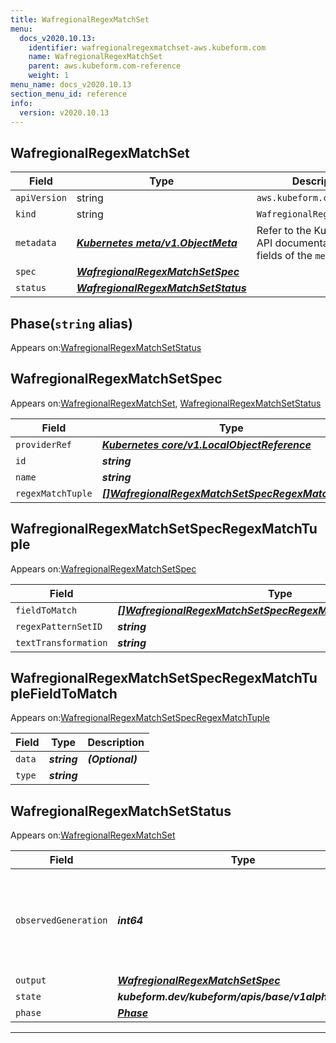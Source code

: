 ```yaml
---
title: WafregionalRegexMatchSet
menu:
  docs_v2020.10.13:
    identifier: wafregionalregexmatchset-aws.kubeform.com
    name: WafregionalRegexMatchSet
    parent: aws.kubeform.com-reference
    weight: 1
menu_name: docs_v2020.10.13
section_menu_id: reference
info:
  version: v2020.10.13
---
```


## WafregionalRegexMatchSet
| Field | Type | Description |
| ------ | ----- | ----------- |
| `apiVersion` | string | `aws.kubeform.com/v1alpha1` |
|    `kind` | string | `WafregionalRegexMatchSet` |
| `metadata` | ***[Kubernetes meta/v1.ObjectMeta](https://kubernetes.io/docs/reference/generated/kubernetes-api/v1.13/#objectmeta-v1-meta)***|Refer to the Kubernetes API documentation for the fields of the `metadata` field.|
| `spec` | ***[WafregionalRegexMatchSetSpec](#wafregionalregexmatchsetspec)***||
| `status` | ***[WafregionalRegexMatchSetStatus](#wafregionalregexmatchsetstatus)***||
## Phase(`string` alias)

Appears on:[WafregionalRegexMatchSetStatus](#wafregionalregexmatchsetstatus)

## WafregionalRegexMatchSetSpec

Appears on:[WafregionalRegexMatchSet](#wafregionalregexmatchset), [WafregionalRegexMatchSetStatus](#wafregionalregexmatchsetstatus)

| Field | Type | Description |
| ------ | ----- | ----------- |
| `providerRef` | ***[Kubernetes core/v1.LocalObjectReference](https://kubernetes.io/docs/reference/generated/kubernetes-api/v1.13/#localobjectreference-v1-core)***||
| `id` | ***string***||
| `name` | ***string***||
| `regexMatchTuple` | ***[[]WafregionalRegexMatchSetSpecRegexMatchTuple](#wafregionalregexmatchsetspecregexmatchtuple)***| ***(Optional)*** |
## WafregionalRegexMatchSetSpecRegexMatchTuple

Appears on:[WafregionalRegexMatchSetSpec](#wafregionalregexmatchsetspec)

| Field | Type | Description |
| ------ | ----- | ----------- |
| `fieldToMatch` | ***[[]WafregionalRegexMatchSetSpecRegexMatchTupleFieldToMatch](#wafregionalregexmatchsetspecregexmatchtuplefieldtomatch)***||
| `regexPatternSetID` | ***string***||
| `textTransformation` | ***string***||
## WafregionalRegexMatchSetSpecRegexMatchTupleFieldToMatch

Appears on:[WafregionalRegexMatchSetSpecRegexMatchTuple](#wafregionalregexmatchsetspecregexmatchtuple)

| Field | Type | Description |
| ------ | ----- | ----------- |
| `data` | ***string***| ***(Optional)*** |
| `type` | ***string***||
## WafregionalRegexMatchSetStatus

Appears on:[WafregionalRegexMatchSet](#wafregionalregexmatchset)

| Field | Type | Description |
| ------ | ----- | ----------- |
| `observedGeneration` | ***int64***| ***(Optional)*** Resource generation, which is updated on mutation by the API Server.|
| `output` | ***[WafregionalRegexMatchSetSpec](#wafregionalregexmatchsetspec)***| ***(Optional)*** |
| `state` | ***kubeform.dev/kubeform/apis/base/v1alpha1.State***| ***(Optional)*** |
| `phase` | ***[Phase](#phase)***| ***(Optional)*** |
---
